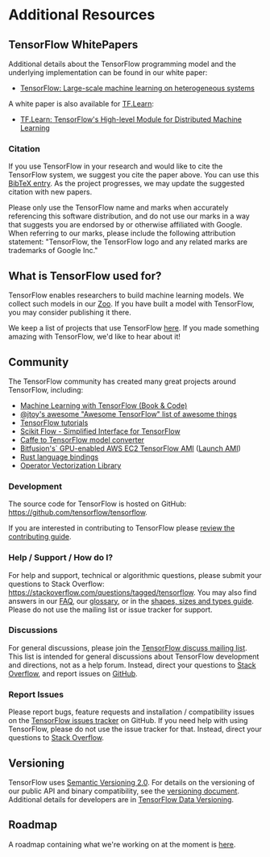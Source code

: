 # Additional Resources

## TensorFlow WhitePapers

Additional details about the TensorFlow programming model and the underlying
implementation can be found in our white paper:

* [TensorFlow: Large-scale machine learning on heterogeneous systems](http://download.tensorflow.org/paper/whitepaper2015.pdf)


A white paper is also available for [TF.Learn](https://www.tensorflow.org/tutorials/tflearn/):

* [TF.Learn: TensorFlow's High-level Module for Distributed Machine Learning](https://arxiv.org/abs/1612.04251)

### Citation

If you use TensorFlow in your research and would like to cite the TensorFlow
system, we suggest you cite the paper above.
You can use this [BibTeX entry](bib.md).  As the project progresses, we
may update the suggested citation with new papers.

Please only use the TensorFlow name and marks when accurately referencing this
software distribution, and do not use our marks in a way that suggests you are
endorsed by or otherwise affiliated with Google. When referring to our marks,
please include the following attribution statement: "TensorFlow, the TensorFlow
logo and any related marks are trademarks of Google Inc."

## What is TensorFlow used for?

TensorFlow enables researchers to build machine learning models. We collect such
models in our [Zoo](https://github.com/tensorflow/models). If you have built a 
model with TensorFlow, you may consider publishing it there.

We keep a list of projects that use TensorFlow [here](uses.md). If you made
something amazing with TensorFlow, we'd like to hear about it!

## Community

The TensorFlow community has created many great projects around TensorFlow, including:

* [Machine Learning with TensorFlow (Book & Code)](http://tensorflowbook.com)
* [@jtoy's awesome "Awesome TensorFlow" list of awesome things](https://github.com/jtoy/awesome-tensorflow)
* [TensorFlow tutorials](https://github.com/pkmital/tensorflow_tutorials)
* [Scikit Flow - Simplified Interface for TensorFlow](https://github.com/tensorflow/tensorflow/tree/master/tensorflow/contrib/learn/python/learn)
* [Caffe to TensorFlow model converter](https://github.com/ethereon/caffe-tensorflow)
* [Bitfusion's` GPU-enabled AWS EC2 TensorFlow AMI](https://github.com/bitfusionio/amis/tree/master/awsmrkt-bfboost-ubuntu14-cuda75-tensorflow) ([Launch AMI](https://aws.amazon.com/marketplace/pp/B01EYKBEQ0))
* [Rust language bindings](https://github.com/google/tensorflow-rust)
* [Operator Vectorization Library](https://github.com/opveclib/opveclib)

### Development

The source code for TensorFlow is hosted on GitHub:
<https://github.com/tensorflow/tensorflow>.

If you are interested in contributing to TensorFlow please
[review the contributing guide](
https://github.com/tensorflow/tensorflow/blob/master/CONTRIBUTING.md).

### Help / Support / How do I?

For help and support, technical or algorithmic questions, please submit
your questions to Stack Overflow:
<https://stackoverflow.com/questions/tagged/tensorflow>.
You may also find answers in our [FAQ](faq.md), our [glossary](glossary.md), or
in the [shapes, sizes and types guide](dims_types.md). Please do not use the
mailing list or issue tracker for support.

### Discussions

For general discussions, please join the [TensorFlow discuss mailing list](
https://groups.google.com/a/tensorflow.org/d/forum/discuss).
This list is intended for general discussions about TensorFlow development and
directions, not as a help forum. Instead, direct your questions to
[Stack Overflow](https://stackoverflow.com/questions/tagged/tensorflow), and
report issues on [GitHub](https://github.com/tensorflow/tensorflow/issues).

### Report Issues

Please report bugs, feature requests and installation / compatibility issues on
the [TensorFlow issues tracker](
https://github.com/tensorflow/tensorflow/issues) on GitHub.
If you need help with using TensorFlow, please do not use the issue
tracker for that. Instead, direct your questions to
[Stack Overflow](https://stackoverflow.com/questions/tagged/tensorflow).

## Versioning

TensorFlow uses [Semantic Versioning 2.0](http://semver.org).  For details on
the versioning of our public API and binary compatibility, see the [versioning
document](versions.md).  Additional details for developers are in [TensorFlow
Data Versioning](data_versions.md).

## Roadmap

A roadmap containing what we're working on at the moment is [here](roadmap.md).
